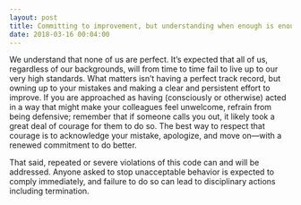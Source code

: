 ```yaml
---
layout: post
title: Committing to improvement, but understanding when enough is enough.
date: 2018-03-16 00:04:00
---
```


We understand that none of us are perfect. It’s expected that all of us, regardless of our backgrounds, will from time to time fail to live up to our very high standards. What matters isn’t having a perfect track record, but owning up to your mistakes and making a clear and persistent effort to improve. If you are approached as having (consciously or otherwise) acted in a way that might make your colleagues feel unwelcome, refrain from being defensive; remember that if someone calls you out, it likely took a great deal of courage for them to do so. The best way to respect that courage is to acknowledge your mistake, apologize, and move on—with a renewed commitment to do better.

That said, repeated or severe violations of this code can and will be addressed. Anyone asked to stop unacceptable behavior is expected to comply immediately, and failure to do so can lead to disciplinary actions including termination.